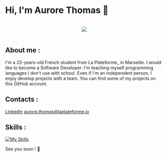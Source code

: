 # Hi, I'm Aurore Thomas 👋 
 </br>
<div id="header" align="center">
  <a href="https://visitcount.itsvg.in">
    <img src="https://visitcount.itsvg.in/api?id=aurore-thomas&label=Profile%20Views&color=6&icon=5&pretty=true"/>
  </a>
 </div>
 </br>
 
## About me :
I'm a 22-years-old French student from La Plateforme_ in Marseille. I would like to become a Software Developer.
I'm teaching myself programming languages I don't use with school. Even if I'm an independent person, I enjoy develop projects with a team. You can find some of my projects on this GitHub account.
  
 ## Contacts :
[LinkedIn](https://www.linkedin.com/in/aurore-thomas-laplateforme "My LinkedIn")
[aurore.thomas@laplateforme.io](mailto:aurore.thomas@laplateforme.io "Send my an email")


## Skills : 
[![My Skills](https://skillicons.dev/icons?i=py,cpp,mysql,linux,powershell,git,html,css,figma,flutter&perline=5)](https://skillicons.dev)

See you soon ! 👋



<!--
**aurore-thomas/aurore-thomas** is a ✨ _special_ ✨ repository because its `README.md` (this file) appears on your GitHub profile.

Here are some ideas to get you started:

- 🔭 I’m currently working on ...
- 🌱 I’m currently learning ...
- 👯 I’m looking to collaborate on ...
- 🤔 I’m looking for help with ...
- 💬 Ask me about ...
- 📫 How to reach me: ...
- 😄 Pronouns: ...
- ⚡ Fun fact: ...
-->
